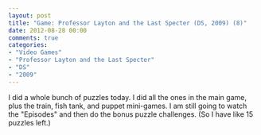 ```yaml
---
layout: post
title: "Game: Professor Layton and the Last Specter (DS, 2009) (8)"
date: 2012-08-28 00:00
comments: true
categories:
- "Video Games"
- "Professor Layton and the Last Specter"
- "DS"
- "2009"
---
```


I did a whole bunch of puzzles today. I did all the ones in the
main game, plus the train, fish tank, and puppet mini-games. I am
still going to watch the "Episodes" and then do the bonus
puzzle challenges. (So I have like 15 puzzles left.)
